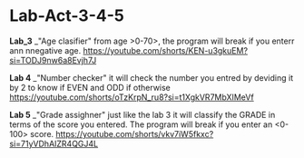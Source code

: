 # Lab-Act-3-4-5
**Lab_3**
_"Age clasifier" from age >0-70>, the program will break if you enterr ann nnegative age.
https://youtube.com/shorts/KEN-u3gkuEM?si=TODJ9nw6a8Evjh7J

**Lab 4**
_"Number checker" it will check the number you entred by deviding it by 2 to know if EVEN and ODD if otherwise
https://youtube.com/shorts/oTzKrpN_ru8?si=t1XgkVR7MbXIMeVf

**Lab 5**
_"Grade assighner" just like the lab 3 it will classify the GRADE in terms of the score you entered. The program will break if you enter an <0-100> score.
https://youtube.com/shorts/vkv7iW5fkxc?si=71yVDhAIZR4QGJ4L
